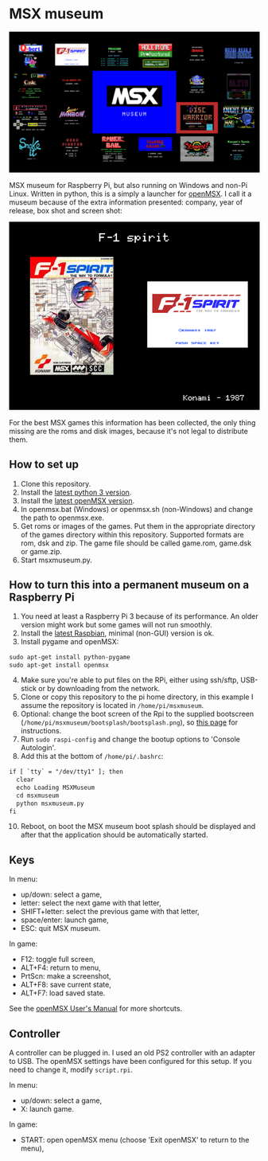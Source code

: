 # MSX museum

![MSX museum start screen](https://github.com/samegens/msxmuseum/blob/master/bootsplash/bootsplash.png?raw=true)

MSX museum for Raspberry Pi, but also running on Windows and non-Pi Linux. 
Written in python, this is a simply a launcher for [openMSX](http://openmsx.org/). 
I call it a museum because of the extra information presented: company, year of release, box shot and screen shot:

![MSX museum F1-Spirit](https://github.com/samegens/msxmuseum/blob/master/images/f1spirit.png?raw=true)

For the best MSX games this information has been collected, the only thing missing are the roms and disk images, because it's not legal to distribute them.

## How to set up

1. Clone this repository.
2. Install the [latest python 3 version](https://www.python.org/downloads/).
3. Install the [latest openMSX version](http://openmsx.org/).
4. In openmsx.bat (Windows) or openmsx.sh (non-Windows) and change the path to openmsx.exe.
5. Get roms or images of the games. Put them in the appropriate directory of the games directory within this repository. 
Supported formats are rom, dsk and zip. The game file should be called game.rom, game.dsk or game.zip.
6. Start msxmuseum.py.

## How to turn this into a permanent museum on a Raspberry Pi

1. You need at least a Raspberry Pi 3 because of its performance. An older version might work but some games will not run smoothly.
2. Install the [latest Raspbian](https://thepi.io/how-to-install-raspbian-on-the-raspberry-pi/), minimal (non-GUI) version is ok.
3. Install pygame and openMSX:

```
sudo apt-get install python-pygame
sudo apt-get install openmsx
````

4. Make sure you're able to put files on the RPi, either using ssh/sftp, USB-stick or by downloading from the network.
5. Clone or copy this repository to the pi home directory, in this example I assume the repository is located in `/home/pi/msxmuseum`.
7. Optional: change the boot screen of the Rpi to the supplied bootscreen (`/home/pi/msxmuseum/bootsplash/bootsplash.png`), so [this page](http://www.raspberry-projects.com/pi/pi-operating-systems/raspbian/custom-boot-up-screen) for instructions.
8. Run `sudo raspi-config` and change the bootup options to 'Console Autologin'.
9. Add this at the bottom of `/home/pi/.bashrc`:

```
if [ `tty` = "/dev/tty1" ]; then
  clear
  echo Loading MSXMuseum
  cd msxmuseum
  python msxmuseum.py
fi
```

10. Reboot, on boot the MSX museum boot splash should be displayed and after that the application should be automatically started.

## Keys

In menu:

- up/down: select a game,
- letter: select the next game with that letter,
- SHIFT+letter: select the previous game with that letter,
- space/enter: launch game,
- ESC: quit MSX museum.

In game:

- F12: toggle full screen,
- ALT+F4: return to menu,
- PrtScn: make a screenshot,
- ALT+F8: save current state,
- ALT+F7: load saved state.

See the [openMSX User's Manual](http://openmsx.org/manual/user.html#keymapping) for more shortcuts.

## Controller

A controller can be plugged in. I used an old PS2 controller with an adapter to USB. The openMSX settings have been configured for this setup. If you need to change it, modify `script.rpi`.

In menu:

- up/down: select a game,
- X: launch game.

In game:

- START: open openMSX menu (choose  'Exit openMSX' to return to the menu),
